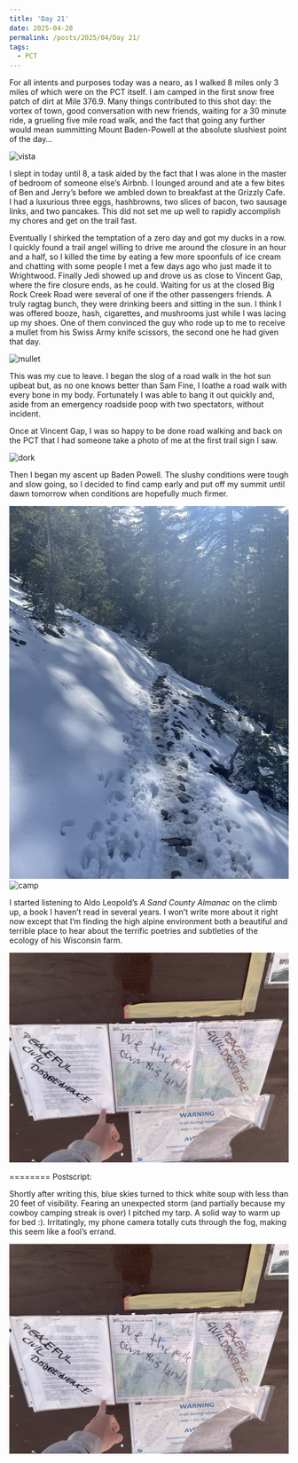 ```yaml
---
title: 'Day 21'
date: 2025-04-28
permalink: /posts/2025/04/Day 21/
tags:
  - PCT
---
```


For all intents and purposes today was a nearo, as I walked 8 miles only 3 miles of which were on the PCT itself. I am camped in the first snow free patch of dirt at Mile 376.9. Many things contributed to this shot day: the vortex of town, good conversation with new friends, waiting for a 30 minute ride, a grueling five mile road walk, and the fact that going any further would mean summitting Mount Baden-Powell at the absolute slushiest point of the day…

![vista](/images/IMG_4835.jpeg)

I slept in today until 8, a task aided by the fact that I was alone in the master of bedroom of someone else’s Airbnb. I lounged around and ate a few bites of Ben and Jerry’s before we ambled down to breakfast at the Grizzly Cafe. I had a luxurious three eggs, hashbrowns, two slices of bacon, two sausage links, and two pancakes. This did not set me up well to rapidly accomplish my chores and get on the trail fast. 

Eventually I shirked the temptation of a zero day and got my ducks in a row. I quickly found a trail angel willing to drive me around the closure in an hour and a half, so I killed the time by eating a few more spoonfuls of ice cream and chatting with some people I met a few days ago who just made it to Wrightwood. Finally Jedi showed up and drove us as close to Vincent Gap, where the fire closure ends, as he could. Waiting for us at the closed Big Rock Creek Road were several of one if the other passengers friends. A truly ragtag bunch, they were drinking beers and sitting in the sun. I think I was offered booze, hash, cigarettes, and mushrooms just while I was lacing up my shoes. One of them convinced the guy who rode up to me to receive a mullet from his Swiss Army knife scissors, the second one he had given that day.

![mullet](/images/IMG_4832.jpeg)

This was my cue to leave. I began the slog of a road walk in the hot sun upbeat but, as no one knows better than Sam Fine, I loathe a road walk with every bone in my body. Fortunately I was able to bang it out quickly and, aside from an emergency roadside poop with two spectators, without incident. 

Once at Vincent Gap, I was so happy to be done road walking and back on the PCT that I had someone take a photo of me at the first trail sign I saw.

![dork](/images/IMG_4834.jpeg)

Then I began my ascent up Baden Powell. The slushy conditions were tough and slow going, so I decided to find camp early and put off my summit until dawn tomorrow when conditions are hopefully much firmer.

![snow](/images/IMG_4837.jpeg)
![camp](/images/IMG_4838.jpeg)

I started listening to Aldo Leopold’s *A Sand County Almanac* on the climb up, a book I haven’t read in several years. I won’t write more about it right now except that I’m finding the high alpine environment both a beautiful and terrible place to hear about the terrific poetries and subtleties of the ecology of his Wisconsin farm.

![thoreau](/images/IMG_4836.jpeg)

========
Postscript:

Shortly after writing this, blue skies turned to thick white soup with less than 20 feet of visibility. Fearing an unexpected storm (and partially because my cowboy camping streak is over) I pitched my tarp. A solid way to warm up for bed :). Irritatingly, my phone camera totally cuts through the fog, making this seem like a fool’s errand.

![home](/images/IMG_4836.jpeg)